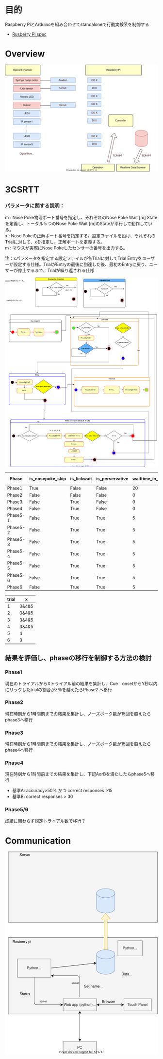 # 目的
Raspberry PiとArduinoを組み合わせてstandaloneで行動実験系を制御する

* [Rusberry Pi spec](./docs/rasberrypi.md)
# Overview
![Overview](./docs/overview.svg "Overview")


# 3CSRTT
### パラメータに関する説明：
 m : Nose Poke物理ポート番号を指定し、それぞれのNose Poke Wait [m] Stateを定義し、トータル５つのNose Poke Wait [m]のStateが平行して動作している。  
 x : Nose Pokeの正解ポート番号を指定する。設定ファイルを設け、それぞれのTrialに対して、xを指定し、正解ポートを定義する。  
 m : マウスが実際にNose Pokeしたセンサーの番号を出力する。  

注：xパラメータを指定する設定ファイルが各Trialに対してTrial Entryをユーザーが設定する仕様。TrialがEntryの最後に到達した後、最初のEntryに戻り、ユーザーが停止するまで、Trialが繰り返される仕様
  
![3CSRTT](./docs/3CSRTT.svg "Overview")


| Phase    | is_nosepoke_skip | is_lickwait | is_perservative | waittime_in_s | timeout_in_s | limited_hold_in_s | stimulus duration_in_s |
|----------|------------------|-------------|-----------------|----------|---------|--------------|-------------------|
| Phase1   | True             | False       | False           | 20       | 0       | 0            | 0                 |
| Phase2   | False            | False       | False           | 0        | 0       | 0            | ∞                 |
| Phase3   | False            | True        | False           | 0        | 0       | 0            | ∞                 |
| Phase4   | False            | True        | False           | 0        | 0       | 0            | ∞                 |
| Phase5-1 | False            | True        | True            | 5        | 5       | 5            | 30  |
| Phase5-2 | False            | True        | True            | 5        | 5       | 5            | 15  |
| Phase5-3 | False            | True        | True            | 5        | 5       | 5            | 10  |
| Phase5-4 | False            | True        | True            | 5        | 5       | 5            | 7  |
| Phase5-5 | False            | True        | True            | 5        | 5       | 5            | 5  |
| Phase5-6 | False            | True        | True            | 5        | 5       | 5            | 3  |
| Phase6 | False            | True        | True            | 5        | 5       | 5            | 1  |

| trial | x     |
|-------|-------|
| 1     | 3&4&5 |
| 2     | 3&4&5 |
| 3     | 3&4&5 |
| 4     | 3&4&5 |
| 5     | 4     |
| 6     | 3     |


## 結果を評価し、phaseの移行を制御する方法の検討
### Phase1
現在のトライアルからXトライアル前の結果を集計し、Cue　onsetからY秒以内にリックしたtrialの割合がZ％を越えたらPhase2 へ移行
### Phase2
現在時刻から1時間前までの結果を集計し、ノーズポーク数が15回を超えたらphase3へ移行
### Phase3
現在時刻から1時間前までの結果を集計し、ノーズポーク数が15回を超えたらphase4へ移行
### Phase4
現在時刻から1時間前までの結果を集計し、下記AorBを満たしたらphase5へ移行
* 基準A: accuracy>50% かつ correct responses >15
* 基準B: correct responses > 30
### Phase5/6
成績に関わらず規定トライアル数で移行？

# Communication
![](./docs/communication.svg)
